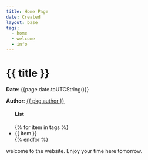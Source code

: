 ```yaml
---
title: Home Page
date: Created
layout: base
tags:
  - home
  - welcome
  - info
---
```


# {{ title }}

**Date**: {{page.date.toUTCString()}}

**Author**: [{{ pkg.author }}](about)



<ul>
  <h4>List</h4>
  {% for item in tags %}
  <li>{{ item }}</li>
  {% endfor %}
</ul>

welcome to the website. Enjoy your time here tomorrow.